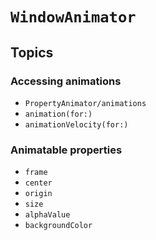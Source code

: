 # ``WindowAnimator``

## Topics

### Accessing animations

- ``PropertyAnimator/animations``
- ``animation(for:)``
- ``animationVelocity(for:)``

### Animatable properties

- ``frame``
- ``center``
- ``origin``
- ``size``
- ``alphaValue``
- ``backgroundColor``
